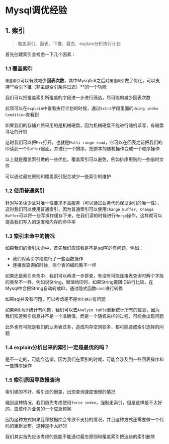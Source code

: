 # Mysql调优经验

## 1. 索引

>覆盖索引、回表、下推、最左、explain分析执行计划

首先创建索引会考虑一下几个因素：

### 1.1 覆盖索引

`覆盖索引`可以有效减少**回表次数**，其中Mysql5.6之后对`覆盖索引`做了优化，可以支持**索引下推（非主键索引条件过滤）**的一个功能

我们可以把覆盖索引所覆盖的字段进一步进行筛选，尽可能的减少回表次数

此项可以在`explain`中查看执行计划的时候，通过`Extra`字段里面的`Using index Condition`查看到

如果我们的存储介质采用的是机械硬盘，因为机械硬盘不能进行随机读写，有磁盘寻址的开销

这时我们可以把`Mrr`打开，也就是`Multi range read`，它可以在回表之前把我们的ID读到一个`Buffer`里面，并进行一个排序，把原本的随机操作变成一个顺序操作

以上就是覆盖索引做的一些优化，覆盖索引可以避免，例如排序用到的一些临时文件

可以通过最左原则和覆盖索引配合减少一些索引的维护

### 1.2 使用普通索引

针对写多读少且对唯一性要求不高服务（可以通过业务代码保证索引的唯一性），这时我们可以使用普通索引，因为普通索引可以使用`Change Buffer`，`Change Buffer`可以将一些写操作缓存下来，在我们读的时候进行`Merge`操作，这样就可以提高我们写入的速度和内存的命中率

### 1.3 索引未命中的情况

如果我们的索引未命中，首先我们应该看是不是sql写的有问题，例如：

- 我们对索引字段进行了一些函数操作
- 连接表查询的时候，两个表的编码集不一样

如果还是索引未命中，我们可以再进一步排查，有没有可能连接表查询时两个字段的类型不一样，例如说String，赋值给ID时，如果String要跟ID进行比较，在Mysql中会把String自动转成ID，通过隐式函数`cast`进行转换

如果sql并没有问题，可以考虑是不是`索引统计`有问题

如果`索引统计`统计有问题，我们可以去`Analyze table`重新统计所有的信息，因为我们知道索引信息并不是一个准确值，而是一个随机采样的过程，可能会出现问题

此外也有可能是我们的业务表过多，造成内存空洞较多，都可能造成索引选择的问题

### 1.4 explain分析出来的索引一定是最优的吗？

是不一定的，可能会选错，因为我们在索引的时候，可能会涉及到一些回表操作和一些排序操作

### 1.5 索引原因导致慢查询

索引建的不好，索引走的很差，出现查询速度很慢的情况

碰到这种情况，我们首先考虑使用`force index`，强制走索引，但是这样是不太好的，应该作为业务的一个应急预案

因为这种方式如果迁移数据库会导致不支持的情况，并且这种方式还需要做一个代码的重新发布，这种是不太好的

我们其实首先应该考虑的是能不能通过最左原则和覆盖索引把选错的索引删除
